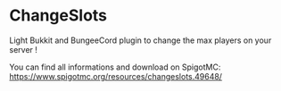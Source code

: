 # ChangeSlots

Light Bukkit and BungeeCord plugin to change the max players on your server !

You can find all informations and download on SpigotMC: https://www.spigotmc.org/resources/changeslots.49648/
